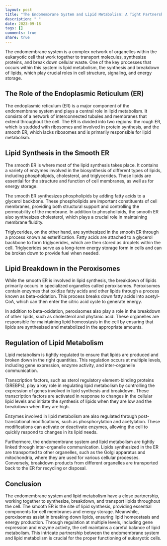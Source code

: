 ```yaml
---
layout: post
title: "The Endomembrane System and Lipid Metabolism: A Tight Partnership"
description: " "
date: 2023-09-18
tags: []
comments: true
share: true
---
```


The endomembrane system is a complex network of organelles within the eukaryotic cell that work together to transport molecules, synthesize proteins, and break down cellular waste. One of the key processes that occurs within this system is lipid metabolism, the synthesis and breakdown of lipids, which play crucial roles in cell structure, signaling, and energy storage.

## The Role of the Endoplasmic Reticulum (ER)

The endoplasmic reticulum (ER) is a major component of the endomembrane system and plays a central role in lipid metabolism. It consists of a network of interconnected tubules and membranes that extend throughout the cell. The ER is divided into two regions: the rough ER, which is studded with ribosomes and involved in protein synthesis, and the smooth ER, which lacks ribosomes and is primarily responsible for lipid metabolism.

## Lipid Synthesis in the Smooth ER

The smooth ER is where most of the lipid synthesis takes place. It contains a variety of enzymes involved in the biosynthesis of different types of lipids, including phospholipids, cholesterol, and triglycerides. These lipids are essential for the structure and function of cell membranes, as well as for energy storage.

The smooth ER synthesizes phospholipids by adding fatty acids to a glycerol backbone. These phospholipids are important constituents of cell membranes, providing both structural support and controlling the permeability of the membrane. In addition to phospholipids, the smooth ER also synthesizes cholesterol, which plays a crucial role in maintaining membrane fluidity.

Triglycerides, on the other hand, are synthesized in the smooth ER through a process known as esterification. Fatty acids are attached to a glycerol backbone to form triglycerides, which are then stored as droplets within the cell. Triglycerides serve as a long-term energy storage form in cells and can be broken down to provide fuel when needed.

## Lipid Breakdown in the Peroxisomes

While the smooth ER is involved in lipid synthesis, the breakdown of lipids primarily occurs in specialized organelles called peroxisomes. Peroxisomes contain enzymes that oxidize fatty acids and other lipids through a process known as beta-oxidation. This process breaks down fatty acids into acetyl-CoA, which can then enter the citric acid cycle to generate energy.

In addition to beta-oxidation, peroxisomes also play a role in the breakdown of other lipids, such as cholesterol and phytanic acid. These organelles are responsible for maintaining lipid homeostasis in the cell by ensuring that lipids are synthesized and metabolized in the appropriate amounts.

## Regulation of Lipid Metabolism

Lipid metabolism is tightly regulated to ensure that lipids are produced and broken down in the right quantities. This regulation occurs at multiple levels, including gene expression, enzyme activity, and inter-organelle communication.

Transcription factors, such as sterol regulatory element-binding proteins (SREBPs), play a key role in regulating lipid metabolism by controlling the expression of genes involved in lipid synthesis and breakdown. These transcription factors are activated in response to changes in the cellular lipid levels and initiate the synthesis of lipids when they are low and the breakdown when they are high.

Enzymes involved in lipid metabolism are also regulated through post-translational modifications, such as phosphorylation and acetylation. These modifications can activate or deactivate enzymes, allowing the cell to quickly respond to changes in its lipid needs.

Furthermore, the endomembrane system and lipid metabolism are tightly linked through inter-organelle communication. Lipids synthesized in the ER are transported to other organelles, such as the Golgi apparatus and mitochondria, where they are used for various cellular processes. Conversely, breakdown products from different organelles are transported back to the ER for recycling or disposal.

## Conclusion

The endomembrane system and lipid metabolism have a close partnership, working together to synthesize, breakdown, and transport lipids throughout the cell. The smooth ER is the site of lipid synthesis, providing essential components for cell membranes and energy storage. Meanwhile, peroxisomes assist in breaking down lipids, ensuring lipid homeostasis and energy production. Through regulation at multiple levels, including gene expression and enzyme activity, the cell maintains a careful balance of lipid metabolism. This intricate partnership between the endomembrane system and lipid metabolism is crucial for the proper functioning of eukaryotic cells.